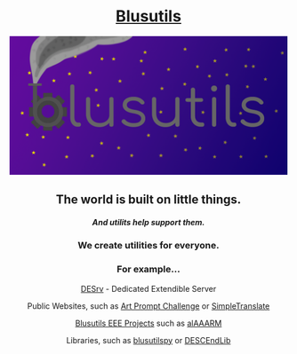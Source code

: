 <h1 align="center"><a href="https://blusutils.net" target="_blank">Blusutils</a></h1>

<div align="center"><img src="https://github.com/Blusutils/.github/blob/main/profile/blusutils_2.png?raw=true" alt="Blusutils logo" width="500">

<!-- social networks here -->

## The world is built on little things.
##### And utilits help support them.

### We create utilities for everyone.
### For example...
[DESrv](https://github.com/Blusutils/DESrv) - Dedicated Extendible Server

Public Websites, such as [Art Prompt Challenge](https://github.com/Blusutils/ArtPromptChallenge) or [SimpleTranslate](https://github.com/Blusutils/SimpleTranslate)

[Blusutils EEE Projects](https://github.com/Blusutils/projEEECTS) such as [alAAARM](https://github.com/Blusutils/alAAARM)

Libraries, such as [blusutilspy](https://github.com/Blusutils/blusutilspy) or [DESCEndLib](https://github.com/Blusutils/DESrv/blob/master/DESCEnd)
</div>


